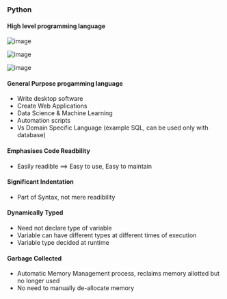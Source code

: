 ### Python

#### High level programming language  
![image](https://github.com/user-attachments/assets/0cc52a6d-63bf-4dba-8011-b8085021b17a)  

![image](https://github.com/user-attachments/assets/8e50b198-60c9-4e33-9a08-7f9c7b7e199f)

![image](https://github.com/user-attachments/assets/a64f1a23-7513-4c29-9ddb-9deae57c1624)

#### General Purpose progamming language
-  Write desktop software
-  Create Web Applications
-  Data Science & Machine Learning
-  Automation scripts
-  Vs Domain Specific Language (example SQL, can be used only with database)

#### Emphasises Code Readbility
- Easily readible ==> Easy to use, Easy to maintain

#### Significant Indentation
- Part of Syntax, not mere readibility

#### Dynamically Typed
- Need not declare type of variable 
- Variable can have different types at different times of execution 
- Variable type decided at runtime 

#### Garbage Collected
- Automatic Memory Management process, reclaims memory allotted but no longer used
- No need to manually de-allocate memory 



